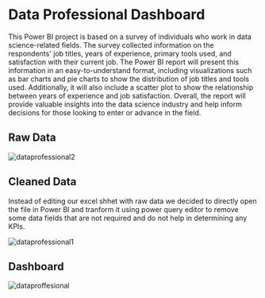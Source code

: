 # Data Professional Dashboard
This Power BI project is based on a survey of individuals who work in data science-related fields. The survey collected information on the respondents' job titles, years of experience, primary tools used, and satisfaction with their current job. The Power BI report will present this information in an easy-to-understand format, including visualizations such as bar charts and pie charts to show the distribution of job titles and tools used. Additionally, it will also include a scatter plot to show the relationship between years of experience and job satisfaction. Overall, the report will provide valuable insights into the data science industry and help inform decisions for those looking to enter or advance in the field.


## Raw Data

![dataprofessional2](https://user-images.githubusercontent.com/79984668/212359212-6744e2f6-4e42-4d03-a812-28d117ed15a7.PNG)

## Cleaned Data
Instead of editing our excel shhet with raw data we decided to directly open the file in Power BI and tranform it using power query editor to remove some data fields that are not required and do not help in determining any KPIs.

![dataprofessional1](https://user-images.githubusercontent.com/79984668/212360034-97ab8392-0172-4369-b1b6-066d4930497d.PNG)

## Dashboard

![dataproffesional](https://user-images.githubusercontent.com/79984668/212360621-e59ddedd-7160-4ca0-a98e-94695d775fdb.PNG)
